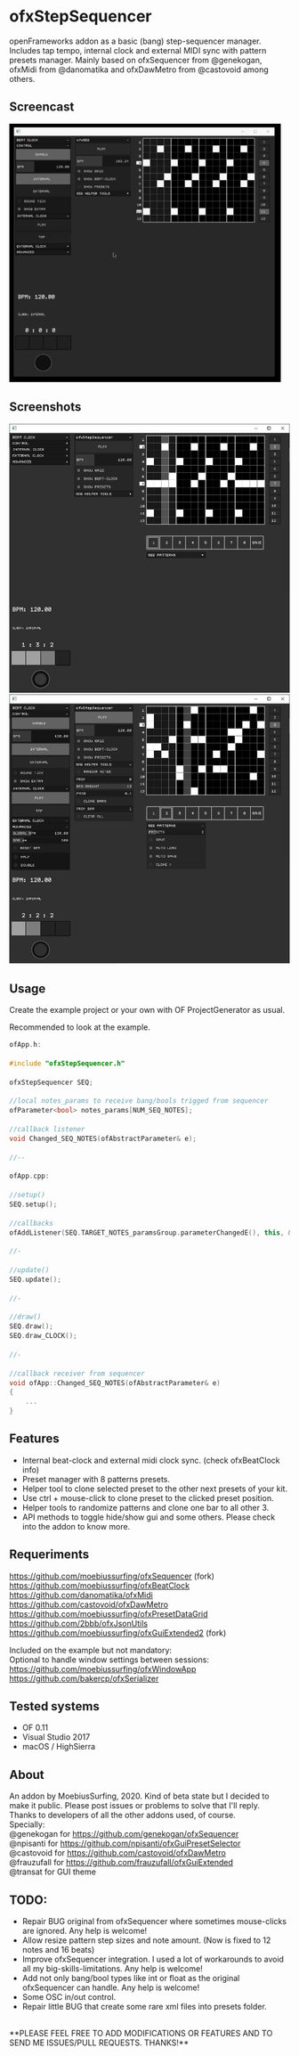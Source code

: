 # ofxStepSequencer

openFrameworks addon as a basic (bang) step-sequencer manager. Includes tap tempo, internal clock and external MIDI sync with pattern presets manager.
Mainly based on ofxSequencer from @genekogan, ofxMidi from @danomatika and ofxDawMetro from @castovoid among others.



## Screencast

![Alt text](/ofxStepSequencer.gif?raw=true "ofxStepSequencer.gif")



## Screenshots

![Alt text](/screenshot1.JPG?raw=true "screenshot1")
![Alt text](/screenshot2.JPG?raw=true "screenshot2")



## Usage

Create the example project or your own with OF ProjectGenerator as usual.

Recommended to look at the example.



```c++
ofApp.h:

#include "ofxStepSequencer.h"

ofxStepSequencer SEQ;

//local notes_params to receive bang/bools trigged from sequencer
ofParameter<bool> notes_params[NUM_SEQ_NOTES];

//callback listener
void Changed_SEQ_NOTES(ofAbstractParameter& e);

//--

ofApp.cpp:

//setup()
SEQ.setup();

//callbacks
ofAddListener(SEQ.TARGET_NOTES_paramsGroup.parameterChangedE(), this, &ofApp::Changed_SEQ_NOTES);

//-

//update()
SEQ.update();

//-

//draw()
SEQ.draw();
SEQ.draw_CLOCK();

//-

//callback receiver from sequencer
void ofApp::Changed_SEQ_NOTES(ofAbstractParameter& e)
{
	...
}
```



## Features

- Internal beat-clock and external midi clock sync. (check ofxBeatClock info)
- Preset manager with 8 patterns presets.
- Helper tool to clone selected preset to the other next presets of your kit. 
- Use ctrl + mouse-click to clone preset to the clicked preset position.
- Helper tools to randomize patterns and clone one bar to all other 3.
- API methods to toggle hide/show gui and some others. Please check into the addon to know more.


## Requeriments

https://github.com/moebiussurfing/ofxSequencer (fork)  
https://github.com/moebiussurfing/ofxBeatClock  
https://github.com/danomatika/ofxMidi  
https://github.com/castovoid/ofxDawMetro  
https://github.com/moebiussurfing/ofxPresetDataGrid  
https://github.com/2bbb/ofxJsonUtils  
https://github.com/moebiussurfing/ofxGuiExtended2 (fork)


Included on the example but not mandatory:  
Optional to handle window settings between sessions:  
https://github.com/moebiussurfing/ofxWindowApp  
https://github.com/bakercp/ofxSerializer



## Tested systems

- OF 0.11
- Visual Studio 2017
- macOS / HighSierra



## About

An addon by MoebiusSurfing, 2020.
Kind of beta state but I decided to make it public. Please post issues or problems to solve that I'll reply.  
Thanks to developers of all the other addons used, of course.  
Specially:  
@genekogan for https://github.com/genekogan/ofxSequencer  
@npisanti for https://github.com/npisanti/ofxGuiPresetSelector  
@castovoid for https://github.com/castovoid/ofxDawMetro  
@frauzufall for https://github.com/frauzufall/ofxGuiExtended  
@transat for GUI theme  



## TODO:

- Repair BUG original from ofxSequencer where sometimes mouse-clicks are ignored. Any help is welcome!  
- Allow resize pattern step sizes and note amount. (Now is fixed to 12 notes and 16 beats)  
- Improve ofxSequencer integration. I used a lot of workarounds to avoid all my big-skills-limitations. Any help is welcome!  
- Add not only bang/bool types like int or float as the original ofxSequencer can handle. Any help is welcome!  
- Some OSC in/out control.  
- Repair little BUG that create some rare xml files into presets folder.  


<br/>
**PLEASE FEEL FREE TO ADD MODIFICATIONS OR FEATURES AND TO SEND ME ISSUES/PULL REQUESTS. THANKS!**